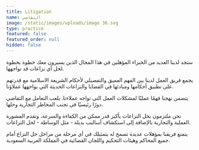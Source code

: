 ```yaml
---
title: Litigation
name: التقاضي
image: /static/images/uploads/image 36.svg
type: practice
featured: false
featured_order: null
hidden: false
---
```

ستجد لدينا العديد من الخبراء المؤهلين في هذا المجال الذين يسيرون معك خطوة بخطوة لحل أي نزاعات قد تواجهها.

يجمع فريق العمل لدينا بين الفهم العميق والتفصيلي لأحكام الشريعة الاسلامية مع قدرتهم على تطبيق أحكامها ومبادئها في القضايا والنزاعات الحديثة التي يواجهها عملاؤنا.

يتضمن نهجنا فهمًا عمليًا لمشكلات العمل التي تواجه عملاءنا. يلعب التعامل مع التقاضي دورًا رئيسيًا في تجنب المخاطر التجارية وحلها.

نحن ملتزمون بحل النزاعات بأكبر قدر ممكن من الكفاءة والسرعة، ونقدم المشورة العملية والتجارية بالإضافة إلى استكشاف أساليب بديلة - مثل الوساطة - لحل النزاعات.

يتمتع فريقنا بمؤهلات عديدة تسمح له بتمثيلك في أي مرحلة من مراحل حل النزاع أمام جميع المحاكم وهيئات التحكيم واللجان القضائية في المملكة العربية السعودية.
